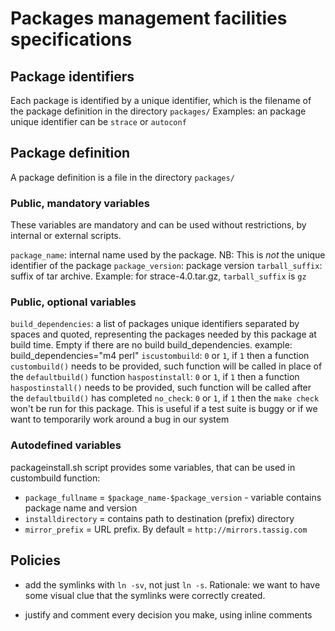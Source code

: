 # Packages management facilities specifications

## Package identifiers

Each package is identified by a unique identifier, which is the filename of the package definition in the directory `packages/`
Examples: an package unique identifier can be `strace` or `autoconf`


## Package definition

A package definition is a file in the directory `packages/`

### Public, mandatory variables

These variables are mandatory and can be used without restrictions, by internal or external scripts.

`package_name`: internal name used by the package. NB: This is *not* the unique identifier of the package
`package_version`: package version
`tarball_suffix`: suffix of tar archive. Example: for strace-4.0.tar.gz, `tarball_suffix` is `gz`

### Public, optional variables

`build_dependencies`: a list of packages unique identifiers separated by spaces and quoted, representing the packages needed by this package at build time. Empty if there are no build build_dependencies. example: build_dependencies="m4 perl"
`iscustombuild`: `0` or `1`, if `1` then a function `custombuild()` needs to be provided, such function will be called in place of the `defaultbuild()` function
`haspostinstall`: `0` or `1`, if `1` then a function `haspostinstall()` needs to be provided, such function will be called after the `defaultbuild()` has completed
`no_check`: `0` or `1`, if `1` then the `make check` won't be run for this package. This is useful if a test suite is buggy or if we want to temporarily work around a bug in our system

### Autodefined variables

packageinstall.sh script provides some variables, that can be used in custombuild function:

* `package_fullname` = `$package_name-$package_version` - variable contains package name and version
* `installdirectory` = contains path to destination (prefix) directory
* `mirror_prefix` = URL prefix. By default = `http://mirrors.tassig.com`

## Policies

* add the symlinks with `ln -sv`, not just `ln -s`. Rationale: we want to have some visual clue that the symlinks were correctly created.

* justify and comment every decision you make, using inline comments
